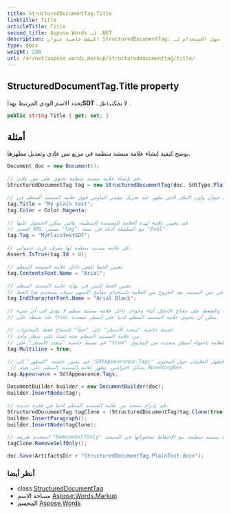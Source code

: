 ```yaml
---
title: StructuredDocumentTag.Title
linktitle: Title
articleTitle: Title
second_title: Aspose.Words لـ .NET
description: اكتشف خاصية عنوان StructuredDocumentTag، التي تحدد اسمًا سهل الاستخدام لـ SDT الخاص بك، مما يعزز وضوح المستند وسهولة استخدامه.
type: docs
weight: 290
url: /ar/net/aspose.words.markup/structureddocumenttag/title/
---
```

## StructuredDocumentTag.Title property

يحدد الاسم الودي المرتبط بهذا**SDT** . لا يمكن`باطل` .

```csharp
public string Title { get; set; }
```

## أمثلة

يوضح كيفية إنشاء علامة مستند منظمة في مربع نص عادي وتعديل مظهرها.

```csharp
Document doc = new Document();

// قم بإنشاء علامة مستند منظمة تحتوي على نص عادي.
StructuredDocumentTag tag = new StructuredDocumentTag(doc, SdtType.PlainText, MarkupLevel.Inline);

// تعيين عنوان ولون الإطار الذي يظهر عند تحريك مؤشر الماوس فوق علامة المستند المنظم في Microsoft Word.
tag.Title = "My plain text";
tag.Color = Color.Magenta;

// قم بتعيين علامة لهذه العلامة المستندة المنظمة، والتي يمكن الحصول عليها
// كعنصر XML يسمى "tag"، مع السلسلة أدناه في سمة "@val".
tag.Tag = "MyPlainTextSDT";

// كل علامة مستند منظمة لها معرف فريد عشوائي.
Assert.IsTrue(tag.Id > 0);

// تعيين الخط للنص داخل علامة المستند المنظم.
tag.ContentsFont.Name = "Arial";

// تعيين الخط للنص في نهاية علامة المستند المنظم.
// أي نص نكتبه في نص المستند بعد الخروج من العلامة باستخدام مفاتيح الأسهم سوف يستخدم هذا الخط.
tag.EndCharacterFont.Name = "Arial Black";

// بشكل افتراضي، هذا خطأ والضغط على مفتاح الإدخال أثناء وجودك داخل علامة مستند منظم لا يؤدي إلى أي شيء.
// عند ضبطه على true، يمكن أن يحتوي علامة المستند المنظم لدينا على أسطر متعددة.

// اضبط خاصية "متعدد الأسطر" على "خطأ" للسماح فقط بالمحتويات
// من علامة المستند المنظم هذه لتمتد على سطر واحد.
// قم بضبط خاصية "متعدد الأسطر" على "true" للسماح للعلامة باحتواء أسطر متعددة من المحتوى.
tag.Multiline = true;

// قم بتعيين خاصية "المظهر" إلى "SdtAppearance.Tags" لإظهار العلامات حول المحتوى.
 // بشكل افتراضي، يظهر علامة المستند المنظم على هيئة BoundingBox.
tag.Appearance = SdtAppearance.Tags;

DocumentBuilder builder = new DocumentBuilder(doc);
builder.InsertNode(tag);

// قم بإدراج نسخة من علامة المستند المنظم لدينا في فقرة جديدة.
StructuredDocumentTag tagClone = (StructuredDocumentTag)tag.Clone(true);
builder.InsertParagraph();
builder.InsertNode(tagClone);

// استخدم طريقة "RemoveSelfOnly" لإزالة علامة مستند منظمة، مع الاحتفاظ بمحتوياتها في المستند.
tagClone.RemoveSelfOnly();

doc.Save(ArtifactsDir + "StructuredDocumentTag.PlainText.docx");
```

### أنظر أيضا

* class [StructuredDocumentTag](../)
* مساحة الاسم [Aspose.Words.Markup](../../../aspose.words.markup/)
* المجسم [Aspose.Words](../../../)
